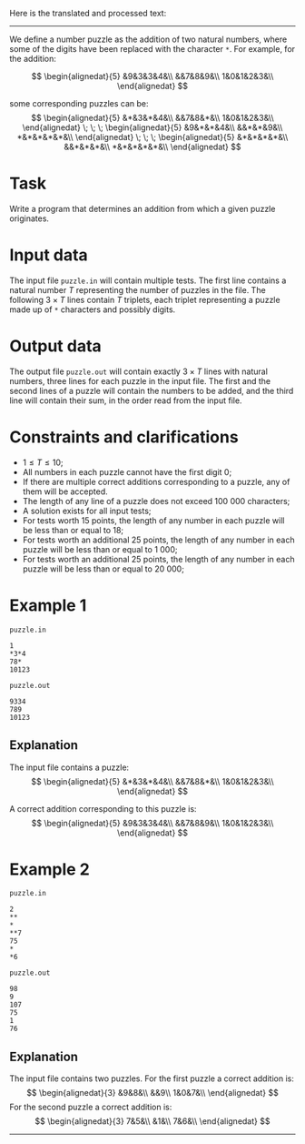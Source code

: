 Here is the translated and processed text:

---

We define a number puzzle as the addition of two natural numbers, where some of the digits have been replaced with the character `*`. For example, for the addition:

$$
\begin{alignedat}{5}
&9&3&3&4&\\
&&7&8&9&\\
1&0&1&2&3&\\
\end{alignedat}
$$

some corresponding puzzles can be:
$$
\begin{alignedat}{5}
&*&3&*&4&\\
&&7&8&*&\\
1&0&1&2&3&\\
\end{alignedat}
\; \; \;
\begin{alignedat}{5}
&9&*&*&4&\\
&&*&*&9&\\
*&*&*&*&*&\\
\end{alignedat}
\; \; \;
\begin{alignedat}{5}
&*&*&*&*&\\
&&*&*&*&\\
*&*&*&*&*&\\
\end{alignedat}
$$

# Task

Write a program that determines an addition from which a given puzzle originates.

# Input data

The input file `puzzle.in` will contain multiple tests. The first line contains a natural number $T$ representing the number of puzzles in the file. The following $3 \times T$ lines contain $T$ triplets, each triplet representing a puzzle made up of `*` characters and possibly digits.

# Output data

The output file `puzzle.out` will contain exactly $3 \times T$ lines with natural numbers, three lines for each puzzle in the input file. The first and the second lines of a puzzle will contain the numbers to be added, and the third line will contain their sum, in the order read from the input file.

# Constraints and clarifications

* $1 \leq T \leq 10$;
* All numbers in each puzzle cannot have the first digit $0$;
* If there are multiple correct additions corresponding to a puzzle, any of them will be accepted.
* The length of any line of a puzzle does not exceed $100\ 000$ characters;
* A solution exists for all input tests;
* For tests worth $15$ points, the length of any number in each puzzle will be less than or equal to $18$;
* For tests worth an additional $25$ points, the length of any number in each puzzle will be less than or equal to $1\ 000$;
* For tests worth an additional $25$ points, the length of any number in each puzzle will be less than or equal to $20\ 000$;

# Example 1

`puzzle.in`
```
1
*3*4
78*
10123
```

`puzzle.out`
```
9334
789
10123
```

## Explanation

The input file contains a puzzle:
$$
\begin{alignedat}{5}
&*&3&*&4&\\
&&7&8&*&\\
1&0&1&2&3&\\
\end{alignedat}
$$

A correct addition corresponding to this puzzle is:
$$
\begin{alignedat}{5}
&9&3&3&4&\\
&&7&8&9&\\
1&0&1&2&3&\\
\end{alignedat}
$$

# Example 2

`puzzle.in`
```
2
**
*
**7
75
*
*6
```

`puzzle.out`
```
98
9
107
75
1
76
```

## Explanation

The input file contains two puzzles.
For the first puzzle a correct addition is:
$$
\begin{alignedat}{3}
&9&8&\\
&&9\\
1&0&7&\\
\end{alignedat}
$$
For the second puzzle a correct addition is:
$$
\begin{alignedat}{3}
7&5&\\
&1&\\
7&6&\\
\end{alignedat}
$$

---